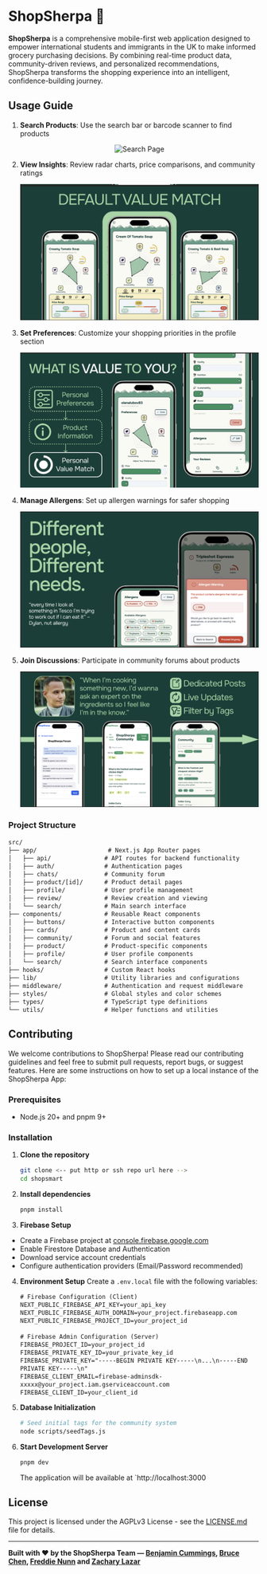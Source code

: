# ShopSherpa 🛒

**ShopSherpa** is a comprehensive mobile-first web application designed to empower international students and immigrants in the UK to make informed grocery purchasing decisions. By combining real-time product data, community-driven reviews, and personalized recommendations, ShopSherpa transforms the shopping experience into an intelligent, confidence-building journey.

## Usage Guide

1. **Search Products**: Use the search bar or barcode scanner to find products

   <div align="center">
   <img src="public/readme/demo.gif" alt="Search Page" width="300">
   </div>

2. **View Insights**: Review radar charts, price comparisons, and community ratings

   ![Price Range Analysis](public/readme/price-range.png)

3. **Set Preferences**: Customize your shopping priorities in the profile section
   
   ![Profile Page](public/readme/profile-page.png)

4. **Manage Allergens**: Set up allergen warnings for safer shopping
   
   ![Allergen Warning System](public/readme/allergen-warning.png)

5. **Join Discussions**: Participate in community forums about products

    ![Community Discussions](public/readme/community.png)


### Project Structure

```
src/
├── app/                    # Next.js App Router pages
│   ├── api/               # API routes for backend functionality
│   ├── auth/              # Authentication pages
│   ├── chats/             # Community forum
│   ├── product/[id]/      # Product detail pages
│   ├── profile/           # User profile management
│   ├── review/            # Review creation and viewing
│   └── search/            # Main search interface
├── components/            # Reusable React components
│   ├── buttons/           # Interactive button components
│   ├── cards/             # Product and content cards
│   ├── community/         # Forum and social features
│   ├── product/           # Product-specific components
│   ├── profile/           # User profile components
│   └── search/            # Search interface components
├── hooks/                 # Custom React hooks
├── lib/                   # Utility libraries and configurations
├── middleware/            # Authentication and request middleware
├── styles/                # Global styles and color schemes
├── types/                 # TypeScript type definitions
└── utils/                 # Helper functions and utilities
```

## Contributing

We welcome contributions to ShopSherpa! Please read our contributing guidelines and feel free to submit pull requests, report bugs, or suggest features. Here are some instructions on how to set up a local instance of the ShopSherpa App:

### Prerequisites
- Node.js 20+ and pnpm 9+

### Installation

1. **Clone the repository**
   ```bash
   git clone <-- put http or ssh repo url here -->
   cd shopsmart
   ```

2. **Install dependencies**
   ```bash
   pnpm install
   ```

3. **Firebase Setup**
- Create a Firebase project at [console.firebase.google.com](https://console.firebase.google.com)
- Enable Firestore Database and Authentication
- Download service account credentials
- Configure authentication providers (Email/Password recommended)

4. **Environment Setup**
   Create a `.env.local` file with the following variables:
   ```env
   # Firebase Configuration (Client)
   NEXT_PUBLIC_FIREBASE_API_KEY=your_api_key
   NEXT_PUBLIC_FIREBASE_AUTH_DOMAIN=your_project.firebaseapp.com
   NEXT_PUBLIC_FIREBASE_PROJECT_ID=your_project_id
   
   # Firebase Admin Configuration (Server)
   FIREBASE_PROJECT_ID=your_project_id
   FIREBASE_PRIVATE_KEY_ID=your_private_key_id
   FIREBASE_PRIVATE_KEY="-----BEGIN PRIVATE KEY-----\n...\n-----END PRIVATE KEY-----\n"
   FIREBASE_CLIENT_EMAIL=firebase-adminsdk-xxxxx@your_project.iam.gserviceaccount.com
   FIREBASE_CLIENT_ID=your_client_id
   ```

5. **Database Initialization**
   ```bash
   # Seed initial tags for the community system
   node scripts/seedTags.js
   ```

6. **Start Development Server**
   ```bash
   pnpm dev
   ```

   The application will be available at `http://localhost:3000

## License

This project is licensed under the AGPLv3 License - see the [LICENSE.md](LICENSE.md) file for details.

---

**Built with ❤️ by the ShopSherpa Team — [Benjamin Cummings](https://github.com/BnjmnCummings), [Bruce Chen](https://github.com/bsychen), [Freddie Nunn](https://github.com/freddien03) and [Zachary Lazar](https://github.com/zakklzr)**